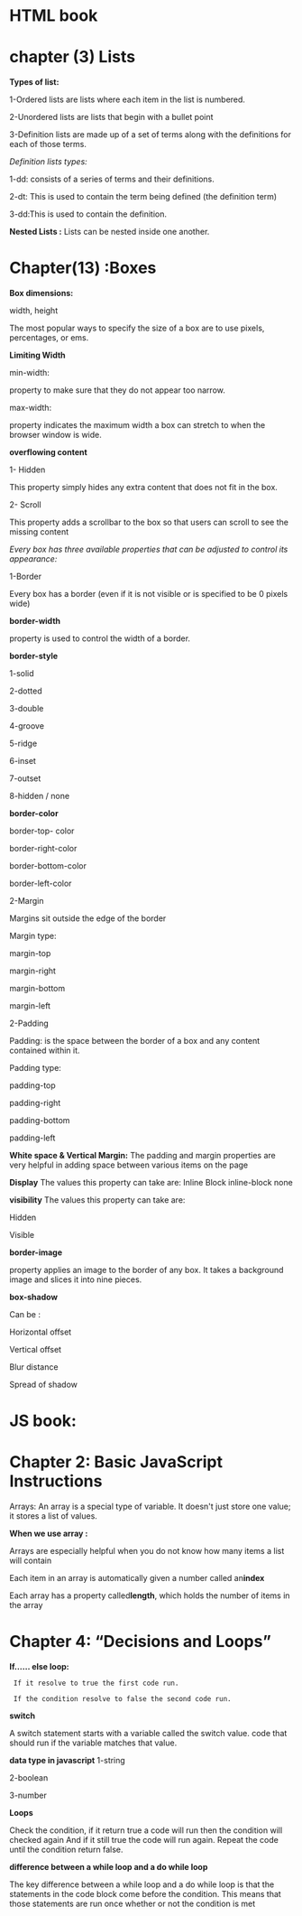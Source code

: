 # HTML book

# chapter (3) Lists

**Types of list:**

1-Ordered lists are lists where each item in the list is numbered.

2-Unordered lists are lists that begin with a bullet point

3-Definition lists are made up of a set of terms along with the definitions for each of those terms.

*Definition lists types:*

1-dd: consists of a series of terms and their definitions.

2-dt: This is used to contain the term being defined (the definition term)

3-dd:This is used to contain the definition.

**Nested Lists :**
Lists can be nested inside one another.


# Chapter(13) :Boxes
  
**Box dimensions:**

width, height

The most popular ways to specify the size of a box are to use pixels, percentages, or ems.

**Limiting Width**

 min-width:

property to make sure that they do not appear too narrow.

 max-width:

property indicates the maximum width a box can stretch to when the browser window is wide.

**overflowing content**

1-	Hidden

This property simply hides any extra content that does not fit in the box.

2-	Scroll

This property adds a scrollbar to the box so that users can scroll to see the missing content

*Every box has three available properties that can be adjusted to control its appearance:*

1-Border

 Every box has a border (even if it is not visible or is specified to be 0 pixels wide)


**border-width**

property is used to control the width of a border.

**border-style**

1-solid

2-dotted

3-double

4-groove

5-ridge

6-inset

7-outset

8-hidden / none

**border-color**

border-top- color

border-right-color

 border-bottom-color 

border-left-color

2-Margin

 Margins sit outside the edge of the border

Margin type:

margin-top 

margin-right 

margin-bottom

margin-left


2-Padding 

Padding: is the space between the border of a box and any content contained within it.

Padding type:

padding-top

padding-right 

padding-bottom 

padding-left

**White space & Vertical Margin:**
The padding and margin properties are very helpful in adding space between various items on the page

**Display**
The values this property can take are:
Inline
Block
inline-block
none


**visibility**
The values this property can take are:

Hidden

Visible


**border-image**

 property applies an image to the border of any box. It takes a background image and slices it into nine pieces.

**box-shadow**

Can be :

Horizontal offset

Vertical offset

Blur distance

Spread of shadow

# JS book:

# Chapter 2: Basic JavaScript Instructions

Arrays: An array is a special type of variable. It doesn't just store one value; it stores a list of values.

**When we use array :**

Arrays are especially helpful when you do not know how many items a list will contain

Each item in an array is automatically given a number called an**index**

Each array has a property called**length**, which holds the number of items in the array


# Chapter 4: “Decisions and Loops”

 **If…… else loop:**

     If it resolve to true the first code run.

     If the condition resolve to false the second code run.

**switch**

A switch statement starts with a variable called the switch value.
code that should run if the variable matches that value.

**data type in javascript**
1-string

2-boolean

3-number

**Loops**

Check the condition, if it return true a code will run then the condition will checked again
And if it still true the code will run again.
Repeat the code until the condition return false.



**difference between a while loop and a do while loop**

The key difference between a while loop and a do while loop is that the statements in the code block come before the condition. 
This means that those statements are run once whether or not the condition is met








